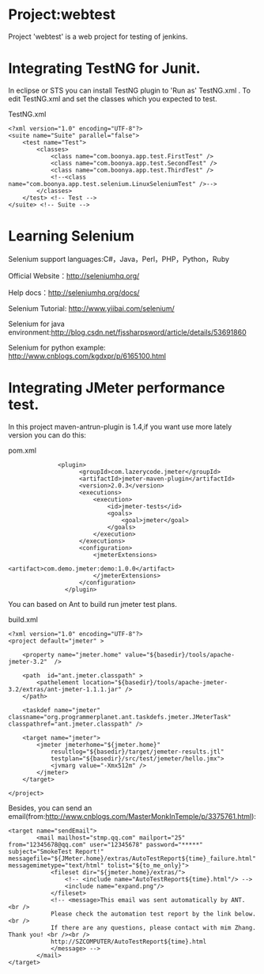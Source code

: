 # Project:webtest

Project 'webtest' is a web project  for testing of jenkins.

# Integrating TestNG for Junit.

In eclipse or STS you can install TestNG plugin to 'Run as' TestNG.xml . To edit TestNG.xml and set the classes which you expected to test.

TestNG.xml
```
<?xml version="1.0" encoding="UTF-8"?>
<suite name="Suite" parallel="false">
	<test name="Test">
		<classes>
			<class name="com.boonya.app.test.FirstTest" />
			<class name="com.boonya.app.test.SecondTest" />
			<class name="com.boonya.app.test.ThirdTest" />
			<!--<class name="com.boonya.app.test.selenium.LinuxSeleniumTest" />-->
		</classes>
	</test> <!-- Test -->
</suite> <!-- Suite -->
```
# Learning Selenium

Selenium support languages:C#，Java，Perl，PHP，Python，Ruby 

Official Website：http://seleniumhq.org/

Help docs：http://seleniumhq.org/docs/

Selenium Tutorial: http://www.yiibai.com/selenium/

Selenium for java environment:http://blog.csdn.net/fjssharpsword/article/details/53691860

Selenium for python example: http://www.cnblogs.com/kgdxpr/p/6165100.html

# Integrating JMeter performance test.

In this project  maven-antrun-plugin is 1.4,if you want use more lately version you can do this:

pom.xml
```
              <plugin>
                    <groupId>com.lazerycode.jmeter</groupId>
                    <artifactId>jmeter-maven-plugin</artifactId>
                    <version>2.0.3</version>
                    <executions>
                        <execution>
                            <id>jmeter-tests</id>
                            <goals>
                                <goal>jmeter</goal>
                            </goals>
                        </execution>
                    </executions>
                    <configuration>
                        <jmeterExtensions>
                            <artifact>com.demo.jmeter:demo:1.0.0</artifact>
                        </jmeterExtensions>
                    </configuration>
                </plugin>
```
You can based on Ant to  build run jmeter test plans.

build.xml
```
<?xml version="1.0" encoding="UTF-8"?>
<project default="jmeter" >
	
	<property name="jmeter.home" value="${basedir}/tools/apache-jmeter-3.2"  />  
	
	<path  id="ant.jmeter.classpath" >
		<pathelement location="${basedir}/tools/apache-jmeter-3.2/extras/ant-jmeter-1.1.1.jar" />
	</path>

	<taskdef name="jmeter" classname="org.programmerplanet.ant.taskdefs.jmeter.JMeterTask" classpathref="ant.jmeter.classpath" />  

	<target name="jmeter">
		<jmeter jmeterhome="${jmeter.home}" 
		    resultlog="${basedir}/target/jemeter-results.jtl"
			testplan="${basedir}/src/test/jemeter/hello.jmx">
			<jvmarg value="-Xmx512m" />
		</jmeter>
	</target>

</project>
```
Besides, you can send an email(from:http://www.cnblogs.com/MasterMonkInTemple/p/3375761.html):

```
<target name="sendEmail">
        <mail mailhost="stmp.qq.com" mailport="25" from="12345678@qq.com" user="12345678" password="*****" subject="SmokeTest Report!" messagefile="${JMeter.home}/extras/AutoTestReport${time}_failure.html" messagemimetype="text/html" tolist="${to_me_only}">
            <fileset dir="${jmeter.home}/extras/">
                <!-- <include name="AutoTestReport${time}.html"/> -->
                <include name="expand.png"/>
            </fileset>
            <!-- <message>This email was sent automatically by ANT. <br />
            Please check the automation test report by the link below.  <br />
            If there are any questions, please contact with mim Zhang. Thank you! <br /><br />
            http://SZCOMPUTER/AutoTestReport${time}.html
            </message> -->
        </mail>
</target>
```
